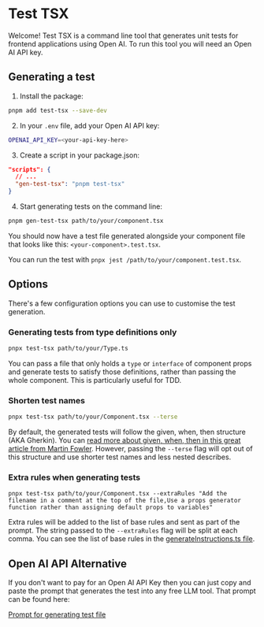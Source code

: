 # Test TSX

Welcome! Test TSX is a command line tool that generates unit tests for frontend
applications using Open AI. To run this tool you will need an Open AI API key.

## Generating a test

1. Install the package:

```sh
pnpm add test-tsx --save-dev
```

2. In your `.env` file, add your Open AI API key:

```sh
OPENAI_API_KEY=<your-api-key-here>
```

3. Create a script in your package.json:

```json
"scripts": {
  // ...
  "gen-test-tsx": "pnpm test-tsx"
}
```

4. Start generating tests on the command line:

```sh
pnpm gen-test-tsx path/to/your/component.tsx
```

You should now have a test file generated alongside your component file that
looks like this: `<your-component>.test.tsx`.

You can run the test with `pnpx jest /path/to/your/component.test.tsx`.

## Options

There's a few configuration options you can use to customise the test
generation.

### Generating tests from type definitions only

```sh
pnpx test-tsx path/to/your/Type.ts
```

You can pass a file that only holds a `type` or `interface` of component props
and generate tests to satisfy those definitions, rather than passing the whole
component. This is particularly useful for TDD.

### Shorten test names

```sh
pnpx test-tsx path/to/your/Component.tsx --terse
```

By default, the generated tests will follow the given, when, then structure (AKA
Gherkin). You can
[read more about given, when, then in this great article from Martin Fowler](https://martinfowler.com/bliki/GivenWhenThen.html).
However, passing the `--terse` flag will opt out of this structure and use
shorter test names and less nested describes.

### Extra rules when generating tests

```
pnpx test-tsx path/to/your/Component.tsx --extraRules "Add the filename in a comment at the top of the file,Use a props generator function rather than assigning default props to variables"
```

Extra rules will be added to the list of base rules and sent as part of the
prompt. The string passed to the `--extraRules` flag will be split at each
comma. You can see the list of base rules in the
[generateInstructions.ts file](/src/lib/generateInstructions.ts).

## Open AI API Alternative

If you don't want to pay for an Open AI API Key then you can just copy and paste
the prompt that generates the test into any free LLM tool. That prompt can be
found here:

[Prompt for generating test file](/src/lib/generateInstructions.ts)
